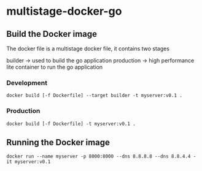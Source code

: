 # multistage-docker-go



## Build the Docker image

The docker file is a multistage docker file, it contains two stages

builder -> used to build the go application
production -> high performance lite container to run the go application

### Development

```docker build [-f Dockerfile] --target builder -t myserver:v0.1 .```


### Production

```docker build [-f Dockerfile] -t myserver:v0.1 .```


## Running the Docker image


```docker run --name myserver -p 8000:8000 --dns 8.8.8.8 --dns 8.8.4.4 -it myserver:v0.1```
